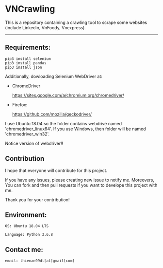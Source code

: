 # VNCrawling

This is a repository containing a crawling tool to scrape some websites (include Linkedin, VnFoody, Vnexpress).

---------------------------------------

## Requirements:
    pip3 install selenium
    pip3 install pandas
    pip3 install json

Additionally, dowloading Selenium WebDriver at:

- ChromeDriver
    
    https://sites.google.com/a/chromium.org/chromedriver/

- Firefox:

    https://github.com/mozilla/geckodriver/

I use Ubuntu 18.04 so the folder contains webdrive named 'chromedriver_linux64'. If you use Windows, then folder will be named 'chromedriver_win32'.

Notice version of webdriver!!

## Contribution
I hope that everyone will contribute for this project.
    
If you have any issues, please creating new issue to notify me. Moreovers, You can fork and then pull requests if you want to develope this project with me.

Thank you for your contribution!

## Environment:
    OS: Ubuntu 18.04 LTS
    
    Language: Python 3.6.8

## Contact me:
    email: thienan99dt[at]gmail[com]

